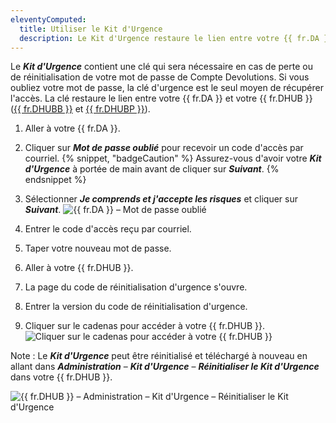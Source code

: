 ```yaml
---
eleventyComputed:
  title: Utiliser le Kit d'Urgence
  description: Le Kit d'Urgence restaure le lien entre votre {{ fr.DA }} et votre {{ fr.DHUB }}.
---
```

Le ***Kit d'Urgence*** contient une clé qui sera nécessaire en cas de perte ou de réinitialisation de votre mot de passe de Compte Devolutions. Si vous oubliez votre mot de passe, la clé d'urgence est le seul moyen de récupérer l'accès. La clé restaure le lien entre votre {{ fr.DA }} et votre {{ fr.DHUB }} ([{{ fr.DHUBB }}](/hub/getting-started/create-hub/hub-personal/) et [{{ fr.DHUBP }}](/hub/getting-started/create-hub/hub-business/)).

1. Aller à votre {{ fr.DA }}.
1. Cliquer sur ***Mot de passe oublié*** pour recevoir un code d'accès par courriel.
{% snippet, "badgeCaution" %}
Assurez-vous d'avoir votre ***Kit d'Urgence*** à portée de main avant de cliquer sur ***Suivant***.
{% endsnippet %}

3. Sélectionner ***Je comprends et j'accepte les risques*** et cliquer sur ***Suivant***.
![{{ fr.DA }} – Mot de passe oublié](https://cdnweb.devolutions.net/docs/docs_en_kb_KB6197.png)
1. Entrer le code d'accès reçu par courriel.
1. Taper votre nouveau mot de passe.
1. Aller à votre {{ fr.DHUB }}.
1. La page du code de réinitialisation d'urgence s'ouvre.
1. Entrer la version du code de réinitialisation d'urgence.
1. Cliquer sur le cadenas pour accéder à votre {{ fr.DHUB }}.
![Cliquer sur le cadenas pour accéder à votre {{ fr.DHUB }}](https://cdnweb.devolutions.net/docs/docs_en_kb_KB6200.png)

Note : Le ***Kit d'Urgence*** peut être réinitialisé et téléchargé à nouveau en allant dans ***Administration*** – ***Kit d'Urgence*** – ***Réinitialiser le Kit d'Urgence*** dans votre {{ fr.DHUB }}.

![{{ fr.DHUB }} – Administration – Kit d'Urgence – Réinitialiser le Kit d'Urgence](https://cdnweb.devolutions.net/docs/docs_en_hub_Hub6085.png)

